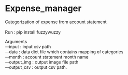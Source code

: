 # Expense_manager
Categorization of expense from account statement\
\
Run : pip install fuzzywuzzy 
  
Arguments\
--input : input csv path\
--data : data dict file which contains mapping of categories\
--month : account statement month name\
--output_img : output image file path\
--output_csv : output csv path. 
